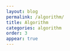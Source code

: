 ```yaml
---
layout: blog 
permalink: /algorithm/
title: Algorithm 
categories: algorithm
order: 3
appear: true
---
```

